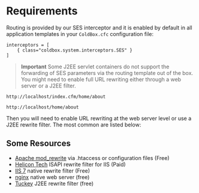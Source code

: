 # Requirements

Routing is provided by our SES interceptor and it is enabled by default in all application templates in your `ColdBox.cfc` configuration file:

```
interceptors = [
    { class="coldbox.system.interceptors.SES" }
]
```

> **Important**  Some J2EE servlet containers do not support the forwarding of SES parameters via the routing template out of the box. You might need to enable full URL rewriting either through a web server or a J2EE filter. 

`http://localhost/index.cfm/home/about`

`http://localhost/home/about`

Then you will need to enable URL rewriting at the web server level or use a J2EE rewrite filter. The most common are listed below:

## Some Resources

* [Apache mod_rewrite](http://httpd.apache.org/docs/current/mod/mod_rewrite.html) via .htaccess or configuration files (Free)
* [Helicon Tech](http://www.helicontech.com/) ISAPI rewrite filter for IIS (Paid)
* [IIS 7](http://www.iis.net/downloads/microsoft/url-rewrite) native rewrite filter (Free)
* [nginx](http://nginx.org/) native web server (free)
* [Tuckey](http://www.tuckey.org/) J2EE rewrite filter (free)


